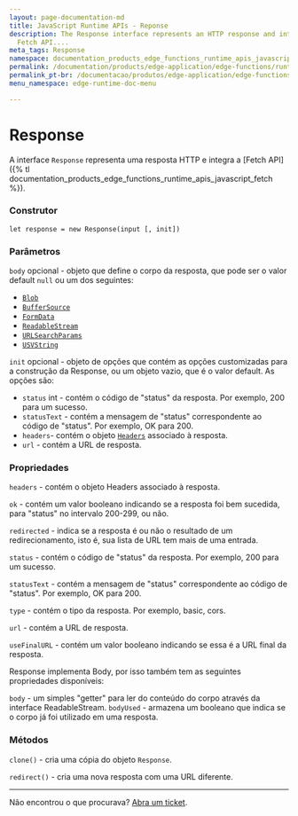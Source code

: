 ```yaml
---
layout: page-documentation-md
title: JavaScript Runtime APIs - Reponse
description: The Response interface represents an HTTP response and integrates the
  Fetch API....
meta_tags: Response
namespace: documentation_products_edge_functions_runtime_apis_javascript_response
permalink: /documentation/products/edge-application/edge-functions/runtime-apis/javascript/response/
permalink_pt-br: /documentacao/produtos/edge-application/edge-functions/runtime-apis/javascript/response/
menu_namespace: edge-runtime-doc-menu

---
```

# **Response**



A interface `Response` representa uma resposta HTTP e integra a [Fetch API]({% tl documentation_products_edge_functions_runtime_apis_javascript_fetch %}).

### Construtor

`let response = new Response(input [, init])`

### Parâmetros

`body` opcional - objeto que define o corpo da resposta, que pode ser o valor default `null` ou um dos seguintes:

* [`Blob`](https://developer.mozilla.org/en-US/docs/Web/API/Blob)
* [`BufferSource`](https://developer.mozilla.org/en-US/docs/Web/API/SourceBuffer)
* [`FormData`](https://developer.mozilla.org/en-US/docs/Web/API/FormData)
* [`ReadableStream`](https://developer.mozilla.org/en-US/docs/Web/API/ReadableStream)
* [`URLSearchParams`](https://developer.mozilla.org/en-US/docs/Web/API/URLSearchParams)
* [`USVString`](https://developer.mozilla.org/en-US/docs/Web/API/USVString)

`init` opcional - objeto de opções que contém as opções customizadas para a construção da Response, ou um objeto vazio, que é o valor default. As opções são:

* `status` int - contém o código de "status" da resposta. Por exemplo, 200 para um sucesso.
* `statusText` - contém a mensagem de "status" correspondente ao código de "status". Por exemplo, OK para 200.
* `headers`- contém o objeto [`Headers`](https://developer.mozilla.org/en-US/docs/Web/API/Headers) associado à resposta.
* `url` - contém a URL de resposta.

### Propriedades

`headers` - contém o objeto Headers associado à resposta.

`ok` - contém um valor booleano indicando se a resposta foi bem sucedida, para "status" no intervalo 200-299, ou não.

`redirected` - indica se a resposta é ou não o resultado de um redirecionamento, isto é, sua lista de URL tem mais de uma entrada.

`status` - contém o código de "status" da resposta. Por exemplo, 200 para um sucesso.

`statusText` - contém a mensagem de "status" correspondente ao código de "status".  Por exemplo, OK para 200.

`type` - contém o tipo da resposta.  Por exemplo, basic, cors.

`url` - contém a URL de resposta.

`useFinalURL` - contém um valor booleano indicando se essa é a URL final da resposta.

Response implementa Body, por isso também tem as seguintes propriedades disponíveis:

`body` - um simples "getter" para ler do conteúdo do corpo através da interface ReadableStream.
`bodyUsed` - armazena um booleano que indica se o corpo já foi utilizado em uma resposta.

### Métodos

`clone()` - cria uma cópia do objeto `Response`.

`redirect()` - cria uma nova resposta com uma URL diferente.

---

Não encontrou o que procurava? [Abra um ticket](https://tickets.azion.com/pt-BR/support/login/).
